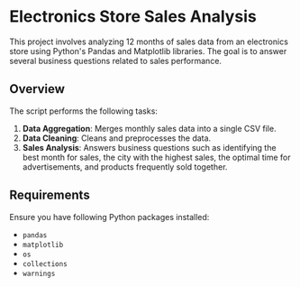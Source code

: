 # Electronics Store Sales Analysis

This project involves analyzing 12 months of sales data from an electronics store using Python's Pandas and Matplotlib libraries. The goal is to answer several business questions related to sales performance.

## Overview

The script performs the following tasks:
1. **Data Aggregation**: Merges monthly sales data into a single CSV file.
2. **Data Cleaning**: Cleans and preprocesses the data.
3. **Sales Analysis**: Answers business questions such as identifying the best month for sales, the city with the highest sales, the optimal time for advertisements, and products frequently sold together.

## Requirements

Ensure you have following Python packages installed:
- `pandas`
- `matplotlib`
- `os`
- `collections`
- `warnings`

